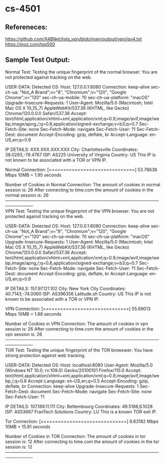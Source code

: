 # cs-4501

## Refereneces:
https://github.com/X4BNet/lists_vpn/blob/main/output/vpn/ipv4.txt </br>
https://moz.com/top500

## Sample Test Output:
Normal Test:
Testing the unique fingerprint of the normal browser:
You are not protected against tracking on the web.

USER-DATA:
Detected OS: Host: 127.0.0.1:8080
Connection: keep-alive
sec-ch-ua: "Not_A Brand";v="8", "Chromium";v="120", "Google Chrome";v="120"
sec-ch-ua-mobile: ?0
sec-ch-ua-platform: "macOS"
Upgrade-Insecure-Requests: 1
User-Agent: Mozilla/5.0 (Macintosh; Intel Mac OS X 10_15_7) AppleWebKit/537.36 (KHTML, like Gecko) Chrome/120.0.0.0 Safari/537.36
Accept: text/html,application/xhtml+xml,application/xml;q=0.9,image/avif,image/webp,image/apng,*/*;q=0.8,application/signed-exchange;v=b3;q=0.7
Sec-Fetch-Site: none
Sec-Fetch-Mode: navigate
Sec-Fetch-User: ?1
Sec-Fetch-Dest: document
Accept-Encoding: gzip, deflate, br
Accept-Language: en-US,en;q=0.9

IP DETAILS:
XXX.XXX.XXX.XXX
City: Charlottesville
Coordinates: 38.0293,-78.4767
ISP: AS225 University of Virginia
Country: US
This IP is not known to be associated with a TOR or VPN IP.

Normal Connection:
[==============================] 53.78636 Mbps
10MB = 1.95 seconds

Number of Cookies in Normal Connection:
The amount of cookies in normal session is: 26
After connecting to time.com the amount of cookies in the normal session is: 26
─────────────────────────────────────────────────────────── </br>
VPN Test:
Testing the unique fingerprint of the VPN browser:
You are not protected against tracking on the web.

USER-DATA:
Detected OS: Host: 127.0.0.1:8080
Connection: keep-alive
sec-ch-ua: "Not_A Brand";v="8", "Chromium";v="120", "Google Chrome";v="120"
sec-ch-ua-mobile: ?0
sec-ch-ua-platform: "macOS"
Upgrade-Insecure-Requests: 1
User-Agent: Mozilla/5.0 (Macintosh; Intel Mac OS X 10_15_7) AppleWebKit/537.36 (KHTML, like Gecko) Chrome/120.0.0.0 Safari/537.36
Accept: text/html,application/xhtml+xml,application/xml;q=0.9,image/avif,image/webp,image/apng,*/*;q=0.8,application/signed-exchange;v=b3;q=0.7
Sec-Fetch-Site: none
Sec-Fetch-Mode: navigate
Sec-Fetch-User: ?1
Sec-Fetch-Dest: document
Accept-Encoding: gzip, deflate, br
Accept-Language: en-US,en;q=0.9

IP DETAILS:
157.97.121.102
City: New York City
Coordinates: 40.7143,-74.0060
ISP: AS396356 Latitude.sh
Country: US
This IP is not known to be associated with a TOR or VPN IP.

VPN Connection:
[==============================] 55.69013 Mbps
10MB = 1.88 seconds

Number of Cookies in VPN Connection:
The amount of cookies in vpn session is: 26
After connecting to time.com the amount of cookies in the vpn session is: 26
─────────────────────────────────────────────────────────── </br>
TOR Test:
Testing the unique fingerprint of the TOR browswer:
You have strong protection against web tracking.

USER-DATA:
Detected OS: Host: localhost:8080
User-Agent: Mozilla/5.0 (Windows NT 10.0; rv:109.0) Gecko/20100101 Firefox/115.0
Accept: text/html,application/xhtml+xml,application/xml;q=0.9,image/avif,image/webp,*/*;q=0.8
Accept-Language: en-US,en;q=0.5
Accept-Encoding: gzip, deflate, br
Connection: keep-alive
Upgrade-Insecure-Requests: 1
Sec-Fetch-Dest: document
Sec-Fetch-Mode: navigate
Sec-Fetch-Site: none
Sec-Fetch-User: ?1

IP DETAILS:
107.189.11.111
City: Bettembourg
Coordinates: 49.5186,6.1028
ISP: AS53667 FranTech Solutions
Country: LU
This is a known TOR exit IP.

Tor Connection:
[==============================] 6.63182 Mbps
10MB = 15.81 seconds

Number of Cookies in TOR Connection:
The amount of cookies in tor session is: 12
After connecting to time.com the amount of cookies in the tor session is: 12
─────────────────────────────────────────────────────────── </br>
